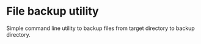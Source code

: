# File backup utility
Simple command line utility to backup files from target directory to backup directory. 
